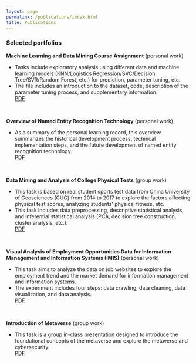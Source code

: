 ```yaml
---
layout: page
permalink: /publications/index.html
title: Publications
---
```

### Selected portfolios
**Machine Learning and Data Mining Course Assignment** (personal work)<br>
- Tasks include exploratory analysis using different data and machine learning models (KNN/Logistics Regression/SVC/Decision Tree/SVR/Random Forest, etc.) for prediction, parameter tuning, etc.
- The file includes an introduction to the dataset, code, description of the parameter tuning process, and supplementary information.<br>
[PDF](https://jiayixu17.github.io/file/ML.pdf)
<br>

**Overview of Named Entity Recognition Technology** (personal work)<br>
- As a summary of the personal learning record, this overview summarizes the historical development process, technical implementation steps, and the future development of named entity recognition technology.<br>
[PDF](https://jiayixu17.github.io/file/NER.pdf)
<br>

**Data Mining and Analysis of College Physical Tests** (group work)<br>
- This task is based on real student sports test data from China University of Geosciences (CUG) from 2014 to 2017 to explore the factors affecting physical test scores, analyzing students' physical fitness, etc.
- This task includes data preprocessing, descriptive statistical analysis, and inferential statistical analysis (PCA, decision tree construction, cluster analysis, etc.).<br>
[PDF](https://jiayixu17.github.io/file/BI.pdf)
<br>

**Visual Analysis of Employment Opportunities Data for Information Management and Information Systems (IMIS)** (personal work)<br>
- This task aims to analyze the data on job websites to explore the employment trend and the market demand for information management and information systems.
- The experiment includes four steps: data crawling, data cleaning, data visualization, and data analysis.<br>
[PDF](https://jiayixu17.github.io/file/51job.pdf)
<br>

**Introduction of Metaverse** (group work)<br>
- This task is a group in-class presentation designed to introduce the foundational concepts of the metaverse and explore the metaverse and cybersecurity.<br>
[PDF](https://jiayixu17.github.io/file/Metaverse.pdf)  
